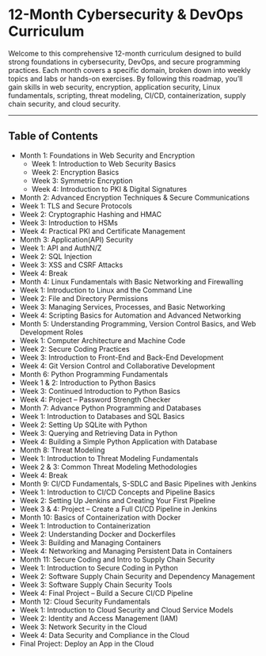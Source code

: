 # 12-Month Cybersecurity & DevOps Curriculum

Welcome to this comprehensive 12-month curriculum designed to build strong foundations in cybersecurity, DevOps, and secure programming practices. 
Each month covers a specific domain, broken down into weekly topics and labs or hands-on exercises. By following this roadmap, you’ll gain skills in web security, encryption, application security, Linux fundamentals, scripting, threat modeling, CI/CD, containerization, supply chain security, and cloud security.

---

## Table of Contents

- Month 1: Foundations in Web Security and Encryption
  - Week 1: Introduction to Web Security Basics
  - Week 2: Encryption Basics
  - Week 3: Symmetric Encryption
  -  Week 4: Introduction to PKI & Digital Signatures
-  Month 2: Advanced Encryption Techniques & Secure Communications
  -  Week 1: TLS and Secure Protocols
  -  Week 2: Cryptographic Hashing and HMAC
  -  Week 3: Introduction to HSMs
  -  Week 4: Practical PKI and Certificate Management
-  Month 3: Application(API) Security
  -  Week 1: API and AuthN/Z
  -  Week 2: SQL Injection
  -  Week 3: XSS and CSRF Attacks
  -  Week 4: Break
-  Month 4: Linux Fundamentals with Basic Networking and Firewalling
  -  Week 1: Introduction to Linux and the Command Line
  -  Week 2: File and Directory Permissions
  -  Week 3: Managing Services, Processes, and Basic Networking
  -  Week 4: Scripting Basics for Automation and Advanced Networking
-  Month 5: Understanding Programming, Version Control Basics, and Web Development Roles
  -  Week 1: Computer Architecture and Machine Code
  -  Week 2: Secure Coding Practices
  -  Week 3: Introduction to Front-End and Back-End Development
  -  Week 4: Git Version Control and Collaborative Development
-  Month 6: Python Programming Fundamentals
  -  Week 1 & 2: Introduction to Python Basics
  -  Week 3: Continued Introduction to Python Basics
  -  Week 4: Project – Password Strength Checker
-  Month 7: Advance Python Programming and Databases
  -  Week 1: Introduction to Databases and SQL Basics
  -  Week 2: Setting Up SQLite with Python
  -  Week 3: Querying and Retrieving Data in Python
  -  Week 4: Building a Simple Python Application with Database
-  Month 8: Threat Modeling
  -  Week 1: Introduction to Threat Modeling Fundamentals
  -  Week 2 & 3: Common Threat Modeling Methodologies
  -  Week 4: Break
-  Month 9: CI/CD Fundamentals, S-SDLC and Basic Pipelines with Jenkins
  -  Week 1: Introduction to CI/CD Concepts and Pipeline Basics
  -  Week 2: Setting Up Jenkins and Creating Your First Pipeline
  -  Week 3 & 4: Project – Create a Full CI/CD Pipeline in Jenkins
-  Month 10: Basics of Containerization with Docker
  -  Week 1: Introduction to Containerization
  -  Week 2: Understanding Docker and Dockerfiles
  -  Week 3: Building and Managing Containers
  -  Week 4: Networking and Managing Persistent Data in Containers
-  Month 11: Secure Coding and Intro to Supply Chain Security
  -  Week 1: Introduction to Secure Coding in Python
  -  Week 2: Software Supply Chain Security and Dependency Management
  -  Week 3: Software Supply Chain Security Tools
  -  Week 4: Final Project – Build a Secure CI/CD Pipeline
-  Month 12: Cloud Security Fundamentals
  -  Week 1: Introduction to Cloud Security and Cloud Service Models
  -  Week 2: Identity and Access Management (IAM)
  -  Week 3: Network Security in the Cloud 
  -  Week 4: Data Security and Compliance in the Cloud
-  Final Project: Deploy an App in the Cloud
